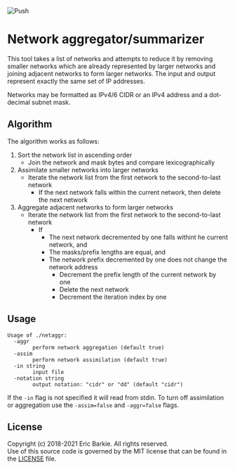 ![Push](https://github.com/ebarkie/netaggr/workflows/Push/badge.svg)

# Network aggregator/summarizer

This tool takes a list of networks and attempts to reduce it by removing smaller networks
which are already represented by larger networks and joining adjacent networks to form
larger networks.  The input and output represent exactly the same set of IP addresses.

Networks may be formatted as IPv4/6 CIDR or an IPv4 address and a dot-decimal subnet mask.

## Algorithm

The algorithm works as follows:

1. Sort the network list in ascending order
   - Join the network and mask bytes and compare lexicographically
2. Assimilate smaller networks into larger networks
   - Iterate the network list from the first network to the second-to-last network
      - If the next network falls within the current network, then delete the next network
3. Aggregate adjacent networks to form larger networks
   - Iterate the network list from the first network to the second-to-last network
      - If
         - The next network decremented by one falls withint he current network, and
         - The masks/prefix lengths are equal, and
         - The network prefix decremented by one does not change the network address
            - Decrement the prefix length of the current network by one
            - Delete the next network
            - Decrement the iteration index by one

## Usage

```
Usage of ./netaggr:
  -aggr
    	perform network aggregation (default true)
  -assim
    	perform network assimilation (default true)
  -in string
    	input file
  -notation string
    	output notation: "cidr" or "dd" (default "cidr")
```

If the `-in` flag is not specified it will read from stdin. To turn off assimilation or
aggregation use the `-assim=false` and `-aggr=false` flags.

## License

Copyright (c) 2018-2021 Eric Barkie. All rights reserved.  
Use of this source code is governed by the MIT license
that can be found in the [LICENSE](LICENSE) file.
